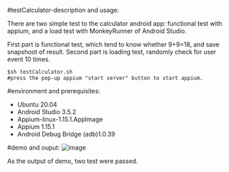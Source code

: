 #testCalculator-description and usage:

There are two simple test to the calculator android app: functional test with appium, and a load test with MonkeyRunner of Android Studio.

First part is functional test, which tend to know whether 9+9=18, and save snapshoot of result.
Second part is loading test, randomly check for user event 10 times.



    

    $sh testCalculator.sh
    #press the pop-up appium "start server" button to start appium.


#environment and prerequisites:

  * Ubuntu 20.04 
  * Android Studio 3.5.2
  * Appium-linux-1.15.1.AppImage
  * Appium 1.15.1
  * Android Debug Bridge (adb)1.0.39

#demo and ouput:
![image](https://github.com/k-eeer/appiumTest/blob/master/appiumTestInPython.png)

As the output of demo, two test were passed.